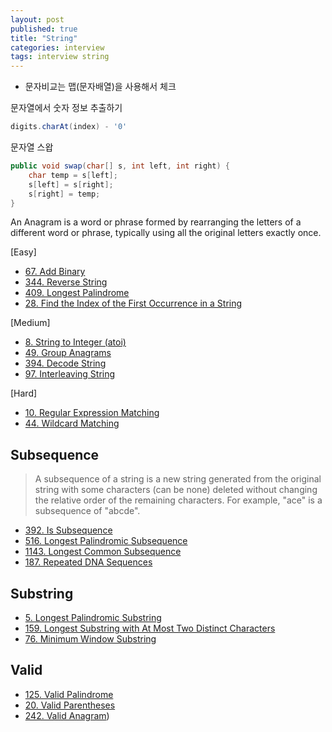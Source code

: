 ```yaml
---
layout: post
published: true
title: "String"
categories: interview
tags: interview string
---
```


- 문자비교는 맵(문자배열)을 사용해서 체크

문자열에서 숫자 정보 추출하기
```java
digits.charAt(index) - '0'
```

문자열 스왑
```java
public void swap(char[] s, int left, int right) {
    char temp = s[left];
    s[left] = s[right];
    s[right] = temp; 
}
```

An Anagram is a word or phrase formed by rearranging the letters of a different word or phrase, typically using all the original letters exactly once.

[Easy]
- [67. Add Binary](https://leetcode.com/problems/add-binary/)
- [344. Reverse String](https://leetcode.com/problems/reverse-string/)
- [409. Longest Palindrome](https://leetcode.com/problems/longest-palindrome/)
- [28. Find the Index of the First Occurrence in a String](https://leetcode.com/problems/find-the-index-of-the-first-occurrence-in-a-string/)

[Medium]
- [8. String to Integer (atoi)](https://leetcode.com/problems/string-to-integer-atoi/)
- [49. Group Anagrams](https://leetcode.com/problems/group-anagrams/)
- [394. Decode String](https://leetcode.com/problems/decode-string/)
- [97. Interleaving String](https://leetcode.com/problems/interleaving-string/)

[Hard]
- [10. Regular Expression Matching](https://leetcode.com/problems/regular-expression-matching/)
- [44. Wildcard Matching](https://leetcode.com/problems/wildcard-matching/)

## Subsequence
> A subsequence of a string is a new string generated from the original string with some characters (can be none) deleted without changing the relative order of the remaining characters.
  For example, "ace" is a subsequence of "abcde".

- [392. Is Subsequence](https://leetcode.com/problems/is-subsequence/)
- [516. Longest Palindromic Subsequence](https://leetcode.com/problems/longest-palindromic-subsequence/)
- [1143. Longest Common Subsequence](https://leetcode.com/problems/longest-common-subsequence/)
- [187. Repeated DNA Sequences](https://leetcode.com/problems/repeated-dna-sequences/)

## Substring

- [5. Longest Palindromic Substring](https://leetcode.com/problems/longest-palindromic-substring)
- [159. Longest Substring with At Most Two Distinct Characters](https://leetcode.com/problems/longest-substring-with-at-most-two-distinct-characters/)
- [76. Minimum Window Substring](https://leetcode.com/problems/minimum-window-substring/)

## Valid
- [125. Valid Palindrome](https://leetcode.com/problems/valid-palindrome/)
- [20. Valid Parentheses](https://leetcode.com/problems/valid-parentheses/)
- [242. Valid Anagram](https://leetcode.com/problems/valid-anagram/))
